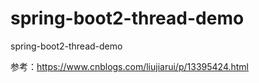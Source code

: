 # spring-boot2-thread-demo
spring-boot2-thread-demo

参考：https://www.cnblogs.com/liujiarui/p/13395424.html